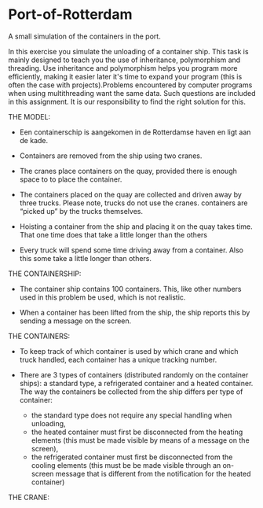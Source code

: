 # Port-of-Rotterdam
A small simulation of the containers in the port. 

In this exercise you simulate the unloading of a container ship. This task is mainly designed to teach you the use of inheritance, polymorphism and threading. Use inheritance and polymorphism helps you program more efficiently, making it easier later it's time to expand your program (this is often the case with projects).Problems encountered by computer programs when using multithreading
want the same data. Such questions are included in this assignment. It is our responsibility to find the right solution for this.


THE MODEL:

- Een containerschip is aangekomen in de Rotterdamse haven en ligt aan de kade.

- Containers are removed from the ship using two cranes.

- The cranes place containers on the quay, provided there is enough space to
to place the container.

- The containers placed on the quay are collected and driven away by three
trucks. Please note, trucks do not use the cranes. containers
are “picked up” by the trucks themselves.

- Hoisting a container from the ship and placing it on the quay takes time. That one time
does that take a little longer than the others

- Every truck will spend some time driving away from a container. Also this
some take a little longer than others.



THE CONTAINERSHIP:

- The container ship contains 100 containers. This, like other numbers used in this problem
be used, which is not realistic.

- When a container has been lifted from the ship, the ship reports this by sending a
message on the screen.



THE CONTAINERS:

- To keep track of which container is used by which crane and which truck
handled, each container has a unique tracking number.

- There are 3 types of containers (distributed randomly on the container ships): a standard
type, a refrigerated container and a heated container. The way the containers
be collected from the ship differs per type of container:

  - the standard type does not require any special handling when unloading,
  - the heated container must first be disconnected from the heating elements (this
must be made visible by means of a message on the screen),
  - the refrigerated container must first be disconnected from the cooling elements (this must be
be made visible through an on-screen message that is different from the
notification for the heated container)



THE CRANE:
